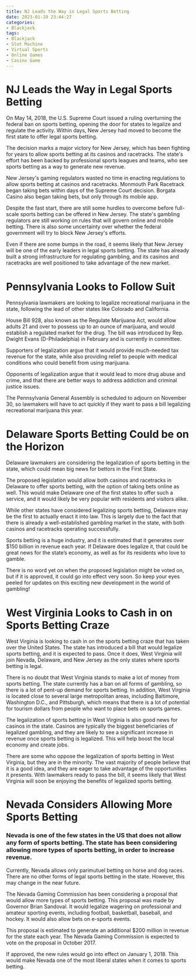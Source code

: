 ```yaml
---
title: NJ Leads the Way in Legal Sports Betting 
date: 2023-01-10 23:44:27
categories:
- Blackjack
tags:
- Blackjack
- Slot Machine
- Virtual Sports
- Online Games
- Casino Game
---
```



#  NJ Leads the Way in Legal Sports Betting 

On May 14, 2018, the U.S. Supreme Court issued a ruling overturning the federal ban on sports betting, opening the door for states to legalize and regulate the activity. Within days, New Jersey had moved to become the first state to offer legal sports betting.

The decision marks a major victory for New Jersey, which has been fighting for years to allow sports betting at its casinos and racetracks. The state's effort has been backed by professional sports leagues and teams, who see sports betting as a way to generate new revenue.

New Jersey's gaming regulators wasted no time in enacting regulations to allow sports betting at casinos and racetracks. Monmouth Park Racetrack began taking bets within days of the Supreme Court decision. Borgata Casino also began taking bets, but only through its mobile app.

Despite the fast start, there are still some hurdles to overcome before full-scale sports betting can be offered in New Jersey. The state's gambling regulators are still working on rules that will govern online and mobile betting. There is also some uncertainty over whether the federal government will try to block New Jersey's efforts.

Even if there are some bumps in the road, it seems likely that New Jersey will be one of the early leaders in legal sports betting. The state has already built a strong infrastructure for regulating gambling, and its casinos and racetracks are well positioned to take advantage of the new market.

#  Pennsylvania Looks to Follow Suit 

Pennsylvania lawmakers are looking to legalize recreational marijuana in the state, following the lead of other states like Colorado and California.

House Bill 928, also known as the Regulate Marijuana Act, would allow adults 21 and over to possess up to an ounce of marijuana, and would establish a regulated market for the drug. The bill was introduced by Rep. Dwight Evans (D-Philadelphia) in February and is currently in committee.

Supporters of legalization argue that it would provide much-needed tax revenue for the state, while also providing relief to people with medical conditions who could benefit from using marijuana.

Opponents of legalization argue that it would lead to more drug abuse and crime, and that there are better ways to address addiction and criminal justice issues.

The Pennsylvania General Assembly is scheduled to adjourn on November 30, so lawmakers will have to act quickly if they want to pass a bill legalizing recreational marijuana this year.

#  Delaware Sports Betting Could be on the Horizon 

Delaware lawmakers are considering the legalization of sports betting in the state, which could mean big news for bettors in the First State.

The proposed legislation would allow both casinos and racetracks in Delaware to offer sports betting, with the option of taking bets online as well. This would make Delaware one of the first states to offer such a service, and it would likely be very popular with residents and visitors alike.

While other states have considered legalizing sports betting, Delaware may be the first to actually enact it into law. This is largely due to the fact that there is already a well-established gambling market in the state, with both casinos and racetracks operating successfully.

Sports betting is a huge industry, and it is estimated that it generates over $150 billion in revenue each year. If Delaware does legalize it, that could be great news for the state’s economy, as well as for its residents who love to gamble.

There is no word yet on when the proposed legislation might be voted on, but if it is approved, it could go into effect very soon. So keep your eyes peeled for updates on this exciting new development in the world of gambling!

#  West Virginia Looks to Cash in on Sports Betting Craze 

West Virginia is looking to cash in on the sports betting craze that has taken over the United States. The state has introduced a bill that would legalize sports betting, and it is expected to pass. Once it does, West Virginia will join Nevada, Delaware, and New Jersey as the only states where sports betting is legal.

There is no doubt that West Virginia stands to make a lot of money from sports betting. The state currently has a ban on all forms of gambling, so there is a lot of pent-up demand for sports betting. In addition, West Virginia is located close to several large metropolitan areas, including Baltimore, Washington D.C., and Pittsburgh, which means that there is a lot of potential for tourism dollars from people who want to place bets on sports games.

The legalization of sports betting in West Virginia is also good news for casinos in the state. Casinos are typically the biggest beneficiaries of legalized gambling, and they are likely to see a significant increase in revenue once sports betting is legalized. This will help boost the local economy and create jobs.

There are some who oppose the legalization of sports betting in West Virginia, but they are in the minority. The vast majority of people believe that it is a good idea, and they are eager to take advantage of the opportunities it presents. With lawmakers ready to pass the bill, it seems likely that West Virginia will soon be enjoying the benefits of legalized sports betting.

#  Nevada Considers Allowing More Sports Betting

### Nevada is one of the few states in the US that does not allow any form of sports betting. The state has been considering allowing more types of sports betting, in order to increase revenue. 

Currently, Nevada allows only parimutuel betting on horse and dog races. There are no other forms of legal sports betting in the state. However, this may change in the near future. 

The Nevada Gaming Commission has been considering a proposal that would allow more types of sports betting. This proposal was made by Governor Brian Sandoval. It would legalize wagering on professional and amateur sporting events, including football, basketball, baseball, and hockey. It would also allow bets on e-sports events. 

This proposal is estimated to generate an additional $200 million in revenue for the state each year. The Nevada Gaming Commission is expected to vote on the proposal in October 2017. 

If approved, the new rules would go into effect on January 1, 2018. This would make Nevada one of the most liberal states when it comes to sports betting.